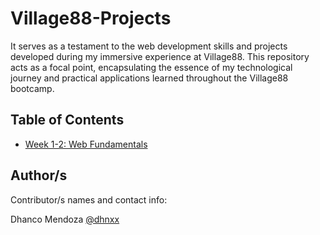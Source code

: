 # Village88-Projects

It serves as a testament to the web development skills and projects developed during my immersive experience at Village88. This repository acts as a focal point, encapsulating the essence of my technological journey and practical applications learned throughout the Village88 bootcamp.

## Table of Contents

- [Week 1-2: Web Fundamentals](./01-Web%20Fundamentals/)

## Author/s

Contributor/s names and contact info:

Dhanco Mendoza [@dhnxx](https://github.com/dhnxx)

